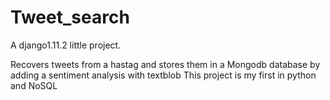 Tweet_search
================

A django1.11.2 little project.

Recovers tweets from a hastag and stores them in a Mongodb database by adding a sentiment analysis with textblob
This project is my first in python and NoSQL
